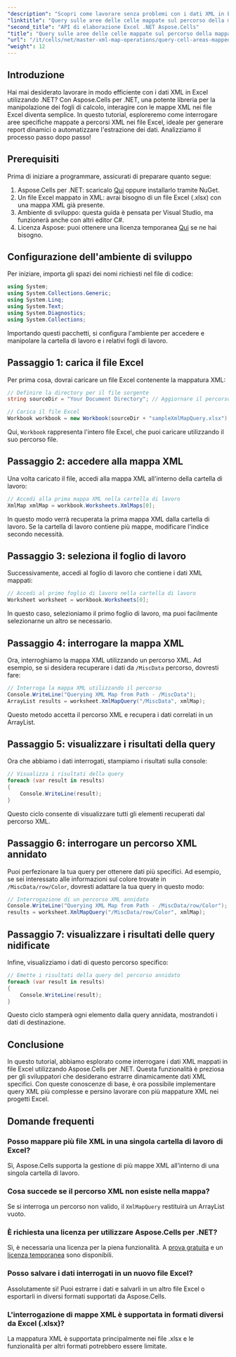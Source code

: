 ```yaml
---
"description": "Scopri come lavorare senza problemi con i dati XML in Excel utilizzando Aspose.Cells per .NET. Questo tutorial completo ti guida attraverso il processo di query di aree di celle mappate a percorsi XML, consentendoti di automatizzare l'estrazione dei dati e creare report dinamici con facilità."
"linktitle": "Query sulle aree delle celle mappate sul percorso della mappa dei dati XML utilizzando Aspose.Cells"
"second_title": "API di elaborazione Excel .NET Aspose.Cells"
"title": "Query sulle aree delle celle mappate sul percorso della mappa dei dati XML utilizzando Aspose.Cells"
"url": "/it/cells/net/master-xml-map-operations/query-cell-areas-mapped-to-xml-data-map-path/"
"weight": 12
---
```


## Introduzione

Hai mai desiderato lavorare in modo efficiente con i dati XML in Excel utilizzando .NET? Con Aspose.Cells per .NET, una potente libreria per la manipolazione dei fogli di calcolo, interagire con le mappe XML nei file Excel diventa semplice. In questo tutorial, esploreremo come interrogare aree specifiche mappate a percorsi XML nei file Excel, ideale per generare report dinamici o automatizzare l'estrazione dei dati. Analizziamo il processo passo dopo passo!

## Prerequisiti

Prima di iniziare a programmare, assicurati di preparare quanto segue:

1. Aspose.Cells per .NET: scaricalo [Qui](https://releases.aspose.com/cells/net/) oppure installarlo tramite NuGet.
2. Un file Excel mappato in XML: avrai bisogno di un file Excel (.xlsx) con una mappa XML già presente.
3. Ambiente di sviluppo: questa guida è pensata per Visual Studio, ma funzionerà anche con altri editor C#.
4. Licenza Aspose: puoi ottenere una licenza temporanea [Qui](https://purchase.aspose.com/temporary-license/) se ne hai bisogno.

## Configurazione dell'ambiente di sviluppo

Per iniziare, importa gli spazi dei nomi richiesti nel file di codice:

```csharp
using System;
using System.Collections.Generic;
using System.Linq;
using System.Text;
using System.Diagnostics;
using System.Collections;
```

Importando questi pacchetti, si configura l'ambiente per accedere e manipolare la cartella di lavoro e i relativi fogli di lavoro.

## Passaggio 1: carica il file Excel

Per prima cosa, dovrai caricare un file Excel contenente la mappatura XML:

```csharp
// Definire la directory per il file sorgente
string sourceDir = "Your Document Directory"; // Aggiornare il percorso di conseguenza

// Carica il file Excel
Workbook workbook = new Workbook(sourceDir + "sampleXmlMapQuery.xlsx");
```

Qui, `Workbook` rappresenta l'intero file Excel, che puoi caricare utilizzando il suo percorso file.

## Passaggio 2: accedere alla mappa XML

Una volta caricato il file, accedi alla mappa XML all'interno della cartella di lavoro:

```csharp
// Accedi alla prima mappa XML nella cartella di lavoro
XmlMap xmlMap = workbook.Worksheets.XmlMaps[0];
```

In questo modo verrà recuperata la prima mappa XML dalla cartella di lavoro. Se la cartella di lavoro contiene più mappe, modificare l'indice secondo necessità.

## Passaggio 3: seleziona il foglio di lavoro

Successivamente, accedi al foglio di lavoro che contiene i dati XML mappati:

```csharp
// Accedi al primo foglio di lavoro nella cartella di lavoro
Worksheet worksheet = workbook.Worksheets[0];
```

In questo caso, selezioniamo il primo foglio di lavoro, ma puoi facilmente selezionarne un altro se necessario.

## Passaggio 4: interrogare la mappa XML

Ora, interroghiamo la mappa XML utilizzando un percorso XML. Ad esempio, se si desidera recuperare i dati da `/MiscData` percorso, dovresti fare:

```csharp
// Interroga la mappa XML utilizzando il percorso
Console.WriteLine("Querying XML Map from Path - /MiscData");
ArrayList results = worksheet.XmlMapQuery("/MiscData", xmlMap);
```

Questo metodo accetta il percorso XML e recupera i dati correlati in un ArrayList.

## Passaggio 5: visualizzare i risultati della query

Ora che abbiamo i dati interrogati, stampiamo i risultati sulla console:

```csharp
// Visualizza i risultati della query
foreach (var result in results)
{
    Console.WriteLine(result);
}
```

Questo ciclo consente di visualizzare tutti gli elementi recuperati dal percorso XML.

## Passaggio 6: interrogare un percorso XML annidato

Puoi perfezionare la tua query per ottenere dati più specifici. Ad esempio, se sei interessato alle informazioni sul colore trovate in `/MiscData/row/Color`, dovresti adattare la tua query in questo modo:

```csharp
// Interrogazione di un percorso XML annidato
Console.WriteLine("Querying XML Map from Path - /MiscData/row/Color");
results = worksheet.XmlMapQuery("/MiscData/row/Color", xmlMap);
```

## Passaggio 7: visualizzare i risultati delle query nidificate

Infine, visualizziamo i dati di questo percorso specifico:

```csharp
// Emette i risultati della query del percorso annidato
foreach (var result in results)
{
    Console.WriteLine(result);
}
```

Questo ciclo stamperà ogni elemento dalla query annidata, mostrandoti i dati di destinazione.

## Conclusione

In questo tutorial, abbiamo esplorato come interrogare i dati XML mappati in file Excel utilizzando Aspose.Cells per .NET. Questa funzionalità è preziosa per gli sviluppatori che desiderano estrarre dinamicamente dati XML specifici. Con queste conoscenze di base, è ora possibile implementare query XML più complesse e persino lavorare con più mappature XML nei progetti Excel. 

## Domande frequenti

### Posso mappare più file XML in una singola cartella di lavoro di Excel?  
Sì, Aspose.Cells supporta la gestione di più mappe XML all'interno di una singola cartella di lavoro.

### Cosa succede se il percorso XML non esiste nella mappa?  
Se si interroga un percorso non valido, il `XmlMapQuery` restituirà un ArrayList vuoto.

### È richiesta una licenza per utilizzare Aspose.Cells per .NET?  
Sì, è necessaria una licenza per la piena funzionalità. A [prova gratuita](https://releases.aspose.com/) e un [licenza temporanea](https://purchase.aspose.com/temporary-license/) sono disponibili.

### Posso salvare i dati interrogati in un nuovo file Excel?  
Assolutamente sì! Puoi estrarre i dati e salvarli in un altro file Excel o esportarli in diversi formati supportati da Aspose.Cells.

### L'interrogazione di mappe XML è supportata in formati diversi da Excel (.xlsx)?  
La mappatura XML è supportata principalmente nei file .xlsx e le funzionalità per altri formati potrebbero essere limitate.